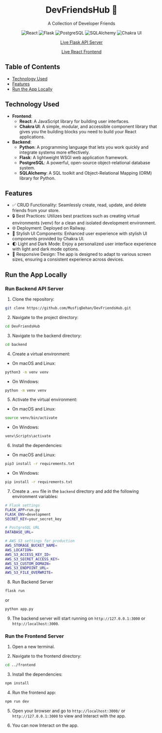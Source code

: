 <div align="center">

<h1>DevFriendsHub 🚀</h1>

A Collection of Developer Friends

<p>
    <img src="https://img.shields.io/badge/React-18.2.66-blue?style=for-the-badge&logo=react" alt="React">
    <img src="https://img.shields.io/badge/Flask-3.0.3-blue?style=for-the-badge&logo=flask" alt="Flask">
    <img src="https://img.shields.io/badge/PostgreSQL-16.0-blue?style=for-the-badge&logo=postgresql" alt="PostgreSQL">
    <img src="https://img.shields.io/badge/SQLAlchemy-2.0.30-blue?style=for-the-badge&logo=sqlalchemy" alt="SQLAlchemy">
    <img src="https://img.shields.io/badge/Chakra%20UI-2.8.2-blue?style=for-the-badge&logo=chakra-ui" alt="Chakra UI">

</p>

<p><a href="https://devfriendshub.up.railway.app/api/friends">Live Flask API Server</a></p>
<p><a href="https://devfriendshub.vercel.app">Live React Frontend</a></p>

</div>



## Table of Contents

- [Technology Used](#technology-used)
- [Features](#features)
- [Run the App Locally](#run-the-app-locally)


## Technology Used

-   **Frontend**:
    -   **React**: A JavaScript library for building user interfaces.
    -   **Chakra UI**: A simple, modular, and accessible component library that gives you the building blocks you need to build your React applications.
-   **Backend**:
    -   **Python**: A programming language that lets you work quickly and integrate systems more effectively.
    -   **Flask**: A lightweight WSGI web application framework.
    -   **PostgreSQL**: A powerful, open-source object-relational database system.
    -   **SQLAlchemy**: A SQL toolkit and Object-Relational Mapping (ORM) library for Python.


## Features

-   ✅ CRUD Functionality: Seamlessly create, read, update, and delete friends from your store.
-   🔒 Best Practices: Utilizes best practices such as creating virtual environments (venv) for a clean and isolated development environment.
-   🌐 Deployment: Deployed on Railway.
-   🎨 Stylish UI Components: Enhanced user experience with stylish UI components provided by Chakra UI.
-   🌓 Light and Dark Mode: Enjoy a personalized user interface experience with light and dark mode options.
-   📱 Responsive Design: The app is designed to adapt to various screen sizes, ensuring a consistent experience across devices.

## Run the App Locally

### Run Backend API Server

1. Clone the repository:

```bash
git clone https://github.com/MusfiqDehan/DevFriendsHub.git
```

2. Navigate to the project directory:

```bash
cd DevFriendsHub
```

3. Navigate to the backend directory:

```bash
cd backend
```

4. Create a virtual environment:

-   On macOS and Linux:

```bash
python3 -m venv venv
```

-   On Windows:

```bash
python -m venv venv
```

5. Activate the virtual environment:

-   On macOS and Linux:

```bash
source venv/bin/activate
```

-   On Windows:

```bash
venv\Scripts\activate
```

6. Install the dependencies:

-   On macOS and Linux:

```bash
pip3 install -r requirements.txt
```

-   On Windows:

```bash
pip install -r requirements.txt
```

7. Create a `.env` file in the `backend` directory and add the following environment variables:

```bash
# Flask settings
FLASK_APP=run.py
FLASK_ENV=development
SECRET_KEY=your_secret_key

# PostgreSQL URL
DATABASE_URL=

# AWS S3 settings for production
AWS_STORAGE_BUCKET_NAME=
AWS_LOCATION=
AWS_S3_ACCESS_KEY_ID=
AWS_S3_SECRET_ACCESS_KEY=
AWS_S3_CUSTOM_DOMAIN=
AWS_S3_ENDPOINT_URL=
AWS_S3_FILE_OVERWRITE=
```

8. Run Backend Server

```bash
flask run
```
or
```bash
python app.py
```
9. The backend server will start running on `http://127.0.0.1:3000` or `http://localhost:3000`.

### Run the Frontend Server

1. Open a new terminal.

2. Navigate to the frontend directory:

```bash
cd ../frontend
```

3. Install the dependencies:

```bash
npm install
```

4. Run the frontend app:

```bash
npm run dev
```

5. Open your browser and go to `http://localhost:3000/` or `http://127.0.0.1:3000` to view and Interact with the app.

6. You can now Interact on the app.
